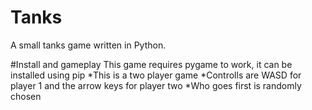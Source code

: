 # Tanks
A small tanks game written in Python.

#Install and gameplay
This game requires pygame to work, it can be installed using pip
*This is a two player game
*Controlls are WASD for player 1 and the arrow keys for player two
*Who goes first is randomly chosen

